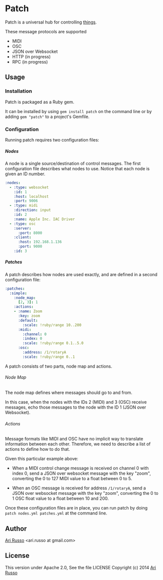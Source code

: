 # Patch

Patch is a universal hub for controlling [things](http://en.wikipedia.org/wiki/Internet_of_Things).  

These message protocols are supported

* MIDI
* OSC
* JSON over Websocket
* HTTP (in progress)
* RPC (in progress)

## Usage

### Installation

Patch is packaged as a Ruby gem.  

It can be installed by using `gem install patch` on the command line or by adding `gem "patch"` to a project's Gemfile.

### Configuration

Running patch requires two configuration files:

##### Nodes

A node is a single source/destination of control messages.  The first configuration file describes what nodes to use.  Notice that each node is given an ID number.

```yaml
:nodes:
  - :type: websocket
    :id: 1
    :host: localhost
    :port: 9006
  - :type: midi
    :direction: input
    :id: 2
    :name: Apple Inc. IAC Driver
  - :type: osc
    :server:
      :port: 8000
    :client:
      :host: 192.168.1.136
      :port: 9000
    :id: 3
```

##### Patches

A patch describes how nodes are used exactly, and are defined in a second configuration file:

```yaml
:patches:
  :simple:
    :node_map:
      [2, 3]: 1
    :actions:
    - :name: Zoom
      :key: zoom
      :default:
        :scale: !ruby/range 10..200
      :midi:
        :channel: 0
        :index: 0
        :scale: !ruby/range 0.1..5.0
      :osc:
        :address: /1/rotaryA
        :scale: !ruby/range 0..1

```

A patch consists of two parts, node map and actions.

###### Node Map

The node map defines where messages should go to and from.  

In this case, when the nodes with the IDs 2 (MIDI) and 3 (OSC) receive messages, echo those messages to the node with the ID 1 (JSON over Websocket).

###### Actions

Message formats like MIDI and OSC have no implicit way to translate information between each other.  Therefore, we need to describe a list of actions to define how to do that. 

Given this particular example above:

- When a MIDI control change message is received on channel 0 with index 0, send a JSON over websocket message with the key "zoom", converting the 0 to 127 MIDI value to a float between 0 to 5.

- When an OSC message is received for address `/1/rotaryA`, send a JSON over websocket message with the key "zoom", converting the 0 to 1 OSC float value to a float between 10 and 200.

Once these configuration files are in place, you can run patch by doing `patch nodes.yml patches.yml` at the command line.

## Author

[Ari Russo](http://github.com/arirusso) <ari.russo at gmail.com>

## License

This version under Apache 2.0, See the file LICENSE
Copyright (c) 2014 [Ari Russo](http://arirusso.com) 
